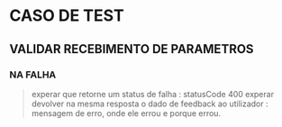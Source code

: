 # CASO DE TEST

## VALIDAR RECEBIMENTO DE PARAMETROS
### NA FALHA
> experar que retorne um status de falha : statusCode 400
> experar devolver na mesma resposta o dado de feedback ao utilizador : mensagem de erro, onde ele errou e porque errou.